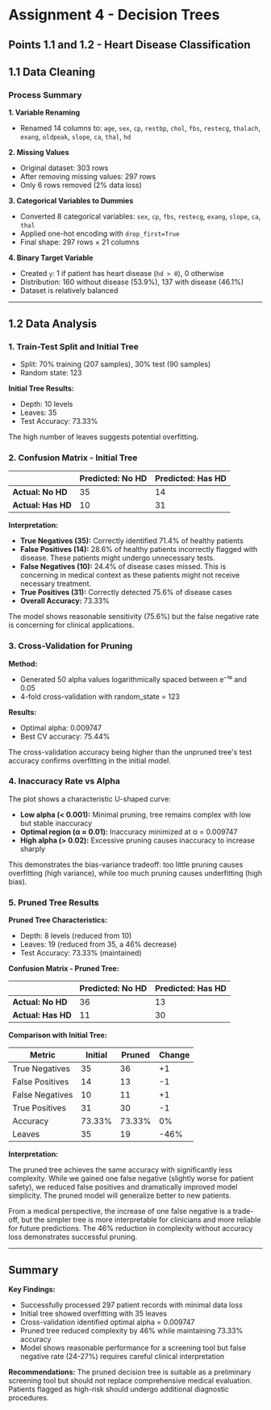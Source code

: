 # Assignment 4 - Decision Trees
## Points 1.1 and 1.2 - Heart Disease Classification

## 1.1 Data Cleaning

### Process Summary

**1. Variable Renaming**
- Renamed 14 columns to: `age`, `sex`, `cp`, `restbp`, `chol`, `fbs`, `restecg`, `thalach`, `exang`, `oldpeak`, `slope`, `ca`, `thal`, `hd`

**2. Missing Values**
- Original dataset: 303 rows
- After removing missing values: 297 rows
- Only 6 rows removed (2% data loss)

**3. Categorical Variables to Dummies**
- Converted 8 categorical variables: `sex`, `cp`, `fbs`, `restecg`, `exang`, `slope`, `ca`, `thal`
- Applied one-hot encoding with `drop_first=True`
- Final shape: 297 rows × 21 columns

**4. Binary Target Variable**
- Created `y`: 1 if patient has heart disease (`hd > 0`), 0 otherwise
- Distribution: 160 without disease (53.9%), 137 with disease (46.1%)
- Dataset is relatively balanced

---

## 1.2 Data Analysis

### 1. Train-Test Split and Initial Tree

- Split: 70% training (207 samples), 30% test (90 samples)
- Random state: 123

**Initial Tree Results:**
- Depth: 10 levels
- Leaves: 35
- Test Accuracy: 73.33%

The high number of leaves suggests potential overfitting.

### 2. Confusion Matrix - Initial Tree

|                    | Predicted: No HD | Predicted: Has HD |
|--------------------|------------------|-------------------|
| **Actual: No HD**  | 35               | 14                |
| **Actual: Has HD** | 10               | 31                |

**Interpretation:**

- **True Negatives (35):** Correctly identified 71.4% of healthy patients
- **False Positives (14):** 28.6% of healthy patients incorrectly flagged with disease. These patients might undergo unnecessary tests.
- **False Negatives (10):** 24.4% of disease cases missed. This is concerning in medical context as these patients might not receive necessary treatment.
- **True Positives (31):** Correctly detected 75.6% of disease cases
- **Overall Accuracy:** 73.33%

The model shows reasonable sensitivity (75.6%) but the false negative rate is concerning for clinical applications.

### 3. Cross-Validation for Pruning

**Method:**
- Generated 50 alpha values logarithmically spaced between e⁻¹⁰ and 0.05
- 4-fold cross-validation with random_state = 123

**Results:**
- Optimal alpha: 0.009747
- Best CV accuracy: 75.44%

The cross-validation accuracy being higher than the unpruned tree's test accuracy confirms overfitting in the initial model.

### 4. Inaccuracy Rate vs Alpha

The plot shows a characteristic U-shaped curve:

- **Low alpha (< 0.001):** Minimal pruning, tree remains complex with low but stable inaccuracy
- **Optimal region (α ≈ 0.01):** Inaccuracy minimized at α = 0.009747
- **High alpha (> 0.02):** Excessive pruning causes inaccuracy to increase sharply

This demonstrates the bias-variance tradeoff: too little pruning causes overfitting (high variance), while too much pruning causes underfitting (high bias).

### 5. Pruned Tree Results

**Pruned Tree Characteristics:**
- Depth: 8 levels (reduced from 10)
- Leaves: 19 (reduced from 35, a 46% decrease)
- Test Accuracy: 73.33% (maintained)

**Confusion Matrix - Pruned Tree:**

|                    | Predicted: No HD | Predicted: Has HD |
|--------------------|------------------|-------------------|
| **Actual: No HD**  | 36               | 13                |
| **Actual: Has HD** | 11               | 30                |

**Comparison with Initial Tree:**

| Metric | Initial | Pruned | Change |
|--------|---------|--------|--------|
| True Negatives | 35 | 36 | +1 |
| False Positives | 14 | 13 | -1 |
| False Negatives | 10 | 11 | +1 |
| True Positives | 31 | 30 | -1 |
| Accuracy | 73.33% | 73.33% | 0% |
| Leaves | 35 | 19 | -46% |

**Interpretation:**

The pruned tree achieves the same accuracy with significantly less complexity. While we gained one false negative (slightly worse for patient safety), we reduced false positives and dramatically improved model simplicity. The pruned model will generalize better to new patients.

From a medical perspective, the increase of one false negative is a trade-off, but the simpler tree is more interpretable for clinicians and more reliable for future predictions. The 46% reduction in complexity without accuracy loss demonstrates successful pruning.

---

## Summary

**Key Findings:**
- Successfully processed 297 patient records with minimal data loss
- Initial tree showed overfitting with 35 leaves
- Cross-validation identified optimal alpha = 0.009747
- Pruned tree reduced complexity by 46% while maintaining 73.33% accuracy
- Model shows reasonable performance for a screening tool but false negative rate (24-27%) requires careful clinical interpretation

**Recommendations:**
The pruned decision tree is suitable as a preliminary screening tool but should not replace comprehensive medical evaluation. Patients flagged as high-risk should undergo additional diagnostic procedures.
